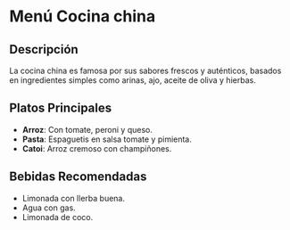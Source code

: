 # Menú Cocina china

## Descripción
La cocina china es famosa por sus sabores frescos y auténticos, basados en ingredientes simples como arinas, ajo, aceite de oliva y hierbas.


## Platos Principales
- **Arroz**: Con tomate, peroni y queso.
- **Pasta**: Espaguetis en salsa tomate y pimienta.
- **Catoi**: Arroz cremoso con champiñones.

## Bebidas Recomendadas
- Limonada con llerba buena.
- Agua con gas.
- Limonada de coco.